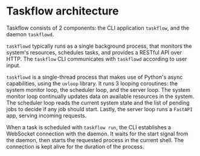 # Taskflow architecture

Taskflow consists of 2 components: the CLI application `taskflow`, and the daemon `taskflowd`.

`taskflowd` typically runs as a single background process, that monitors the system's resources, schedules tasks, and provides a RESTful API over HTTP. The `taskflow` CLI communicates with `taskflowd` according to user input.

`taskflowd` is a single-thread process that makes use of Python's async capabilities, using the `uvloop` library. It runs 3 looping coroutines: the system monitor loop, the scheduler loop, and the server loop. The system monitor loop continually updates data on available resources in the system. The scheduler loop reads the current system state and the list of pending jobs to decide if any job should start. Lastly, the server loop runs a `FastAPI` app, serving incoming requests.

When a task is scheduled with `taskflow run`, the CLI establishes a WebSocket connection with the daemon. It waits for the start signal from the daemon, then starts the requested process in the current shell. The connection is kept alive for the duration of the process.
